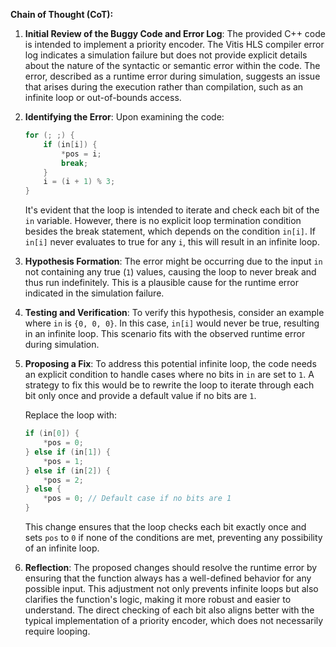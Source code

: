 **Chain of Thought (CoT):**

1. **Initial Review of the Buggy Code and Error Log**: 
   The provided C++ code is intended to implement a priority encoder. The Vitis HLS compiler error log indicates a simulation failure but does not provide explicit details about the nature of the syntactic or semantic error within the code. The error, described as a runtime error during simulation, suggests an issue that arises during the execution rather than compilation, such as an infinite loop or out-of-bounds access.

2. **Identifying the Error**:
   Upon examining the code:
   ```cpp
   for (; ;) {
       if (in[i]) {
           *pos = i;
           break; 
       }
       i = (i + 1) % 3;
   }
   ```
   It's evident that the loop is intended to iterate and check each bit of the `in` variable. However, there is no explicit loop termination condition besides the break statement, which depends on the condition `in[i]`. If `in[i]` never evaluates to true for any `i`, this will result in an infinite loop.

3. **Hypothesis Formation**:
   The error might be occurring due to the input `in` not containing any true (`1`) values, causing the loop to never break and thus run indefinitely. This is a plausible cause for the runtime error indicated in the simulation failure.

4. **Testing and Verification**:
   To verify this hypothesis, consider an example where `in` is `{0, 0, 0}`. In this case, `in[i]` would never be true, resulting in an infinite loop. This scenario fits with the observed runtime error during simulation.

5. **Proposing a Fix**:
   To address this potential infinite loop, the code needs an explicit condition to handle cases where no bits in `in` are set to `1`. A strategy to fix this would be to rewrite the loop to iterate through each bit only once and provide a default value if no bits are `1`.

   Replace the loop with:
   ```cpp
   if (in[0]) {
       *pos = 0;
   } else if (in[1]) {
       *pos = 1;
   } else if (in[2]) {
       *pos = 2;
   } else {
       *pos = 0; // Default case if no bits are 1
   }
   ```
   This change ensures that the loop checks each bit exactly once and sets `pos` to `0` if none of the conditions are met, preventing any possibility of an infinite loop.

6. **Reflection**:
   The proposed changes should resolve the runtime error by ensuring that the function always has a well-defined behavior for any possible input. This adjustment not only prevents infinite loops but also clarifies the function's logic, making it more robust and easier to understand. The direct checking of each bit also aligns better with the typical implementation of a priority encoder, which does not necessarily require looping.
